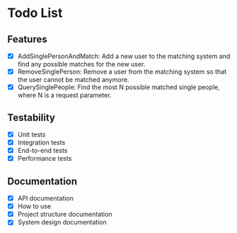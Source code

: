 # Todo List

## Features

- [x] AddSinglePersonAndMatch: Add a new user to the matching system and find any possible matches for the new user.
- [x] RemoveSinglePerson: Remove a user from the matching system so that the user cannot be matched anymore.
- [x] QuerySinglePeople: Find the most N possible matched single people, where N is a request parameter.

## Testability

- [x] Unit tests
- [x] Integration tests
- [x] End-to-end tests
- [x] Performance tests

## Documentation

- [x] API documentation
- [x] How to use
- [x] Project structure documentation
- [x] System design documentation
